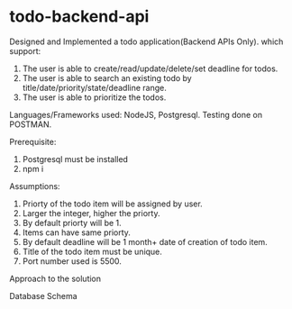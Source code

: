 # todo-backend-api

Designed and Implemented a todo application(Backend APIs Only).
which support: 
1. The user is able to create/read/update/delete/set deadline for todos.
2. The user is able to search an existing todo by title/date/priority/state/deadline range.
3. The user is able to prioritize the todos.

Languages/Frameworks used: NodeJS, Postgresql.
Testing done on POSTMAN.


Prerequisite:

1. Postgresql must be installed
2. npm i

Assumptions:

1. Priorty of the todo item will be assigned by user.
2. Larger the integer, higher the priorty.
3. By default priorty will be 1.
4. Items can have same priorty.
5. By default deadline will be 1 month+ date of creation of todo item.
6. Title of the todo item must be unique.
7. Port number used is 5500.


Approach to the solution






Database Schema  




